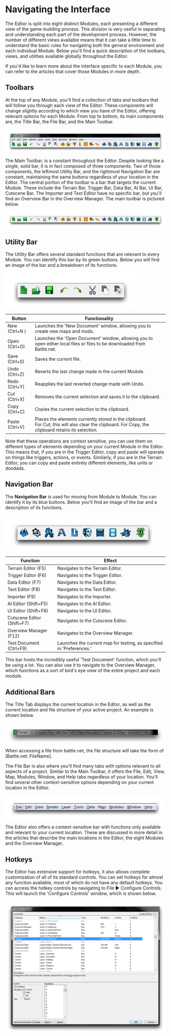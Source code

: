 # Navigating the Interface

The Editor is split into eight distinct Modules, each presenting a different view of the game-building process. This division is very useful in separating and understanding each part of the development process. However, the number of different views available means that it can take a little time to understand the basic rules for navigating both the general environment and each individual Module. Below you'll find a quick description of the toolbars, views, and utilities available globally throughout the Editor.

If you'd like to learn more about the interface specific to each Module, you can refer to the articles that cover those Modules in more depth.

## Toolbars

At the top of any Module, you'll find a collection of tabs and toolbars that will follow you through each view of the Editor. These components will change slightly according to which view you have of the Editor, offering relevant options for each Module. From top to bottom, its main components are, the Title Bar, the File Bar, and the Main Toolbar.

![The Toolbar and Tab Collection](./resources/003_Navigating_the_Interface01.png)

The Main Toolbar, is a constant throughout the Editor. Despite looking
like a single, solid bar, it is in fact composed of three components.
Two of those components, the leftmost Utility Bar, and the rightmost
Navigation Bar are constant, maintaining the same buttons regardless of
your location in the Editor. The central portion of the toolbar is a bar
that targets the current Module. These include the Terrain Bar, Trigger
Bar, Data Bar, AI Bar, UI Bar, Cutscene Bar. The Importer and Text
Editor have no specific bar, but you'll find an Overview Bar in the
Overview Manager. The main toolbar is pictured below.

![Main Toolbar](./resources/003_Navigating_the_Interface02.png)

## Utility Bar

The Utility Bar offers several standard functions that are relevant to
every Module. You can identify this bar by its green buttons. Below you
will find an image of the bar and a breakdown of its functions.

![Utility Bar](./resources/003_Navigating_the_Interface03.png)

| Button         | Functionality                                                |
| -------------- | ------------------------------------------------------------ |
| New (Ctrl+N )  | Launches the 'New Document' window, allowing you to create new maps and mods. |
| Open (Ctrl+O)  | Launches the 'Open Document' window, allowing you to open either local files or files to be downloaded from Battle.net. |
| Save (Ctrl+S)  | Saves the current file.                                      |
| Undo (Ctrl+Z)  | Reverts the last change made in the current Module.          |
| Redo (Ctrl+Y)  | Reapplies the last reverted change made with Undo.           |
| Cut (Ctrl+X)   | Removes the current selection and saves it to the clipboard. |
| Copy (Ctrl+C)  | Copies the current selection to the clipboard.               |
| Paste (Ctrl+V) | Places the elements currently stored in the clipboard.<br />For Cut, this will also clear the clipboard. For Copy, the clipboard retains its selection. |



Note that these operations are context sensitive, you can use them on different types of elements depending on your current Module in the Editor. This means that, if you are in the Trigger Editor, copy and
paste will operate on things like triggers, actions, or events. Similarly, if you are in the Terrain Editor, you can copy and paste entirely different elements, like units or doodads.

## Navigation Bar

The **Navigation Bar** is used for moving from Module to Module. You can identify it by its blue buttons. Below you'll find an image of the bar and a description of its functions.

![Navigation Bar](./resources/003_Navigating_the_Interface04.png)

| Function                   | Effect                                                       |
| -------------------------- | ------------------------------------------------------------ |
| Terrain Editor (F5)        | Navigates to the Terrain Editor.                             |
| Trigger Editor (F6)        | Navigates to the Trigger Editor.                             |
| Data Editor (F7)           | Navigates to the Data Editor.                                |
| Text Editor (F8)           | Navigates to the Text Editor.                                |
| Importer (F9)              | Navigates to the Importer.                                   |
| AI Editor (Shift+F5)       | Navigates to the AI Editor.                                  |
| UI Editor (Shift+F6)       | Navigates to the UI Editor.                                  |
| Cutscene Editor (Shift+F7) | Navigates to the Cutscene Editor.                            |
| Overview Manager (F12)     | Navigates to the Overview Manager.                           |
| Test Document (Ctrl+F9)    | Launches the current map for testing, as specified in 'Preferences.' |

This bar hosts the incredibly useful 'Test Document' function, which you'll be using a lot. You can also use it to navigate to the Overview Manager, which functions as a sort of bird's eye view of the entire project and each module.

## Additional Bars

The Title Tab displays the current location in the Editor, as well as the current location and file structure of your active project. An example is shown below.

![Title Bar](./resources/003_Navigating_the_Interface05.png)

When accessing a file from battle.net, the file structure will take the form of \[Battle.net: FileName\].

The File Bar is also where you'll find many tabs with options relevant to all aspects of a project. Similar to the Main Toolbar, it offers the File, Edit, View, Map, Modules, Window, and Help tabs regardless of your location. You'll find several other context-sensitive options depending on your current location in the Editor.

![File Bar](./resources/003_Navigating_the_Interface06.png)

The Editor also offers a context-sensitive bar with functions only available and relevant to your current location. These are discussed in more detail in the articles that describe the main locations in the Editor, the eight Modules and the Overview Manager.

## Hotkeys

The Editor has extensive support for hotkeys, it also allows complete customization of all of its standard controls. You can set hotkeys for almost any function available, most of which do not have any default hotkeys. You can access the hotkey controls by navigating to File ▶︎ Configure Controls. This will launch the 'Configure Controls' window, which is shown below.

![Hotkey Configuration](./resources/003_Navigating_the_Interface07.png)


